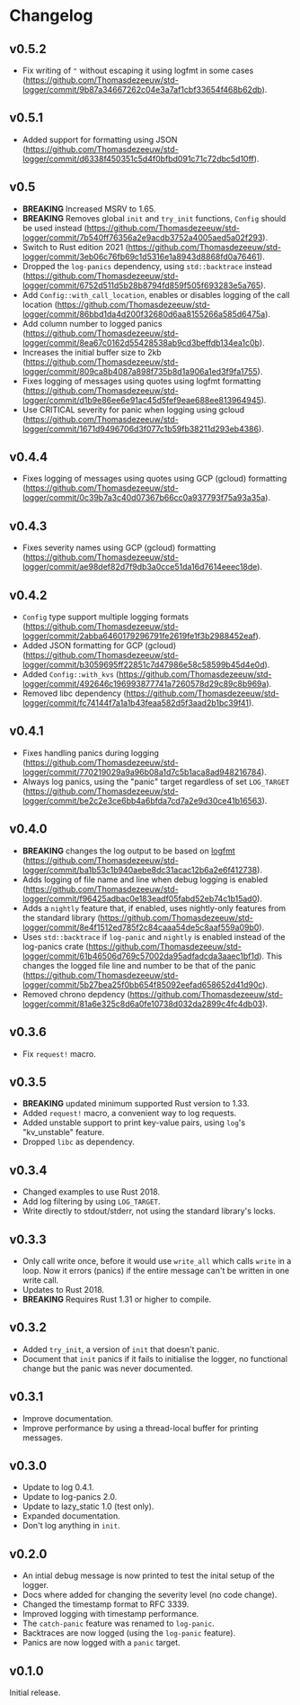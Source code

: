 # Changelog

## v0.5.2

* Fix writing of `"` without escaping it using logfmt in some cases
  (https://github.com/Thomasdezeeuw/std-logger/commit/9b87a34667262c04e3a7af1cbf33654f468b62db).

## v0.5.1

* Added support for formatting using JSON
  (https://github.com/Thomasdezeeuw/std-logger/commit/d6338f450351c5d4f0bfbd091c71c72dbc5d10ff).

## v0.5

* **BREAKING** Increased MSRV to 1.65.
* **BREAKING** Removes global `init` and `try_init` functions, `Config` should be used
  instead
  (https://github.com/Thomasdezeeuw/std-logger/commit/7b540ff76356a2e9acdb3752a4005aed5a02f293).
* Switch to Rust edition 2021
  (https://github.com/Thomasdezeeuw/std-logger/commit/3eb06c76fb69c1d5316e1a8943d8868fd0a76461).
* Dropped the `log-panics` dependency, using `std::backtrace` instead
  (https://github.com/Thomasdezeeuw/std-logger/commit/6752d511d5b28b8794fd859f505f693283e5a765).
* Add `Config::with_call_location`, enables or disables logging of the call
  location
  (https://github.com/Thomasdezeeuw/std-logger/commit/86bbd1da4d200f32680d6aa8155266a585d6475a).
* Add column number to logged panics
  (https://github.com/Thomasdezeeuw/std-logger/commit/8ea67c0162d55428538ab9cd3beffdb134ea1c0b).
* Increases the initial buffer size to 2kb
  (https://github.com/Thomasdezeeuw/std-logger/commit/809ca8b4087a898f735b8d1a906a1ed3f9fa1755).
* Fixes logging of messages using quotes using logfmt formatting
  (https://github.com/Thomasdezeeuw/std-logger/commit/d1b9e86ee6e91ac45d5fef9eae688ee813964945).
* Use CRITICAL severity for panic when logging using gcloud
  (https://github.com/Thomasdezeeuw/std-logger/commit/1671d9496706d3f077c1b59fb38211d293eb4386).

## v0.4.4

* Fixes logging of messages using quotes using GCP (gcloud) formatting
  (https://github.com/Thomasdezeeuw/std-logger/commit/0c39b7a3c40d07367b66cc0a937793f75a93a35a).

## v0.4.3

* Fixes severity names using GCP (gcloud) formatting
  (https://github.com/Thomasdezeeuw/std-logger/commit/ae98def82d7f9db3a0cce51da16d7614eeec18de).

## v0.4.2

* `Config` type support multiple logging formats
  (https://github.com/Thomasdezeeuw/std-logger/commit/2abba6460179296791fe2619fe1f3b2988452eaf).
* Added JSON formatting for GCP (gcloud)
  (https://github.com/Thomasdezeeuw/std-logger/commit/b3059695ff22851c7d47986e58c58599b45d4e0d).
* Added `Config::with_kvs`
  (https://github.com/Thomasdezeeuw/std-logger/commit/492646c196993877741a7260578d29c89c8b969a).
* Removed libc dependency
  (https://github.com/Thomasdezeeuw/std-logger/commit/fc74144f7a1a1b43feaa582d5f3aad2b1bc39f41).

## v0.4.1

* Fixes handling panics during logging
  (https://github.com/Thomasdezeeuw/std-logger/commit/770219029a9a96b08a1d7c5b1aca8ad948216784).
* Always log panics, using the "panic" target regardless of set `LOG_TARGET`
  (https://github.com/Thomasdezeeuw/std-logger/commit/be2c2e3ce6bb4a6bfda7cd7a2e9d30ce41b16563).

## v0.4.0

* **BREAKING** changes the log output to be based on [logfmt]
  (https://github.com/Thomasdezeeuw/std-logger/commit/ba1b53c1b940aebe8dc31acac12b6a2e6f412738).
* Adds logging of file name and line when debug logging is enabled
  (https://github.com/Thomasdezeeuw/std-logger/commit/f96425adbac0e183eadf05fabd52eb74c1b15ad0).
* Adds a `nightly` feature that, if enabled, uses nightly-only features from the
  standard library
  (https://github.com/Thomasdezeeuw/std-logger/commit/8e4f1512ed785f2c84caaa54de5c8aaf559a09b0).
* Uses `std::backtrace` if `log-panic` and `nightly` is enabled instead of the
  log-panics crate
  (https://github.com/Thomasdezeeuw/std-logger/commit/61b46506d769c57002da95adfadcda3aaec1bf1d).
  This changes the logged file line and number to be that of the panic
  (https://github.com/Thomasdezeeuw/std-logger/commit/5b27bea25f0bb654f85092eefad658652d41d90c).
* Removed chrono depdency
  (https://github.com/Thomasdezeeuw/std-logger/commit/81a6e325c8d6a0fe10738d032da2899c4fc4db03).

[logfmt]: https://www.brandur.org/logfmt

## v0.3.6

* Fix `request!` macro.

## v0.3.5

* **BREAKING** updated minimum supported Rust version to 1.33.
* Added `request!` macro, a convenient way to log requests.
* Added unstable support to print key-value pairs, using `log`'s "kv_unstable"
  feature.
* Dropped `libc` as dependency.

## v0.3.4

* Changed examples to use Rust 2018.
* Add log filtering by using `LOG_TARGET`.
* Write directly to stdout/stderr, not using the standard library's locks.

## v0.3.3

* Only call write once, before it would use `write_all` which calls `write` in
  a loop. Now it errors (panics) if the entire message can't be written in one
  write call.
* Updates to Rust 2018.
* **BREAKING** Requires Rust 1.31 or higher to compile.

## v0.3.2

* Added `try_init`, a version of `init` that doesn't panic.
* Document that `init` panics if it fails to initialise the logger, no
  functional change but the panic was never documented.

## v0.3.1

* Improve documentation.
* Improve performance by using a thread-local buffer for printing messages.

## v0.3.0

* Update to log 0.4.1.
* Update to log-panics 2.0.
* Update to lazy_static 1.0 (test only).
* Expanded documentation.
* Don't log anything in `init`.

## v0.2.0

* An intial debug message is now printed to test the inital setup of the logger.
* Docs where added for changing the severity level (no code change).
* Changed the timestamp format to RFC 3339.
* Improved logging with timestamp performance.
* The `catch-panic` feature was renamed to `log-panic`.
* Backtraces are now logged (using the `log-panic` feature).
* Panics are now logged with a `panic` target.

## v0.1.0

Initial release.

